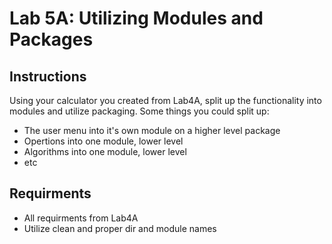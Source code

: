 # Lab 5A: Utilizing Modules and Packages

## Instructions

Using your calculator you created from Lab4A, split up the functionality into modules and utilize packaging. Some things you could split up:

* The user menu into it's own module on a higher level package
* Opertions into one module, lower level
* Algorithms into one module, lower level
* etc

## Requirments

* All requirments from Lab4A
* Utilize clean and proper dir and module names
